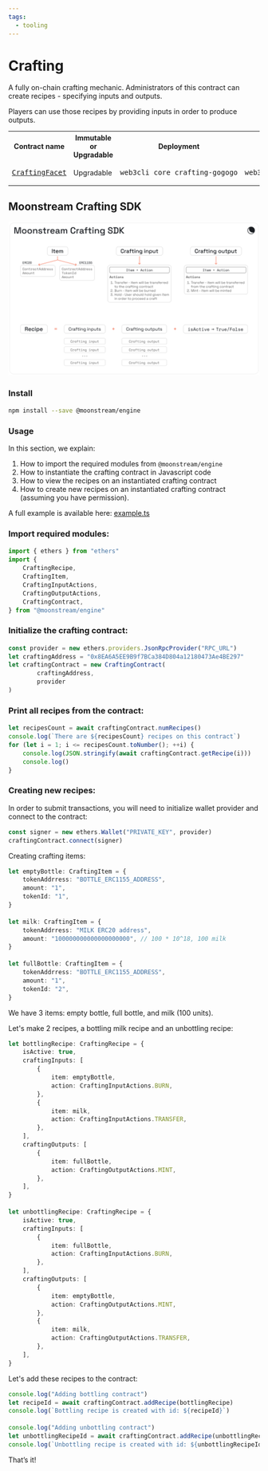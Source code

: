```yaml
---
tags:
  - tooling
---
```




# Crafting

A fully on-chain crafting mechanic. Administrators of this contract can create recipes - specifying inputs and outputs.

Players can use those recipes by providing inputs in order to produce outputs.

<table>
  <tr>
    <th>Contract name</th>
    <th>Immutable or Upgradable</th>
    <th>Deployment</th>
    <th>CLI</th>
    <th>Solidity interface</th>
    <th>ABI</th>
  </tr>
  <tr>
    <td><a href="./contracts/crafting/facets/CraftingFacet.sol"><pre>CraftingFacet</pre></a></td>
    <td>Upgradable</td>
    <td><pre>web3cli core crafting-gogogo</pre></td>
    <td><pre>web3cli crafting</pre></td>
    <td><a href="./contracts/interfaces/ICrafting.sol"><pre>ICrafting</pre></a></td>
    <td><a href="./abi/CraftingFacet.json"><pre>abi/CraftingFacet.json</pre></a></td>
  </tr>
</table>

## Moonstream Crafting SDK
![Crafting SDK](image.png)

### Install

```bash
npm install --save @moonstream/engine
```

### Usage
In this section, we explain:

1. How to import the required modules from `@moonstream/engine`
2. How to instantiate the crafting contract in Javascript code
3. How to view the recipes on an instantiated crafting contract
4. How to create new recipes on an instantiated crafting contract (assuming you have permission).

A full example is available here: [example.ts](https://github.com/moonstream-to/web3/blob/d9c38e7eeb25ea5566d0d3b0aedd880f9c16d585/sdk/src/example.ts)

### Import required modules:

```typescript
import { ethers } from "ethers"
import {
    CraftingRecipe,
    CraftingItem,
    CraftingInputActions,
    CraftingOutputActions,
    CraftingContract,
} from "@moonstream/engine"
```

### Initialize the crafting contract:

```typescript
const provider = new ethers.providers.JsonRpcProvider("RPC_URL")
let craftingAddress = "0x8EA6A5EE9B9f7BCa384D804a12180473Ae4BE297"
let craftingContract = new CraftingContract(
        craftingAddress,
        provider
)
```

### Print all recipes from the contract:

```typescript
let recipesCount = await craftingContract.numRecipes()
console.log(`There are ${recipesCount} recipes on this contract`)
for (let i = 1; i <= recipesCount.toNumber(); ++i) {
    console.log(JSON.stringify(await craftingContract.getRecipe(i)))
    console.log()
}
```

### Creating new recipes:

In order to submit transactions, you will need to initialize wallet provider and connect to the contract:

```typescript
const signer = new ethers.Wallet("PRIVATE_KEY", provider)
craftingContract.connect(signer)
```

Creating crafting items:

```typescript
let emptyBottle: CraftingItem = {
    tokenAddrress: "BOTTLE_ERC1155_ADDRESS",
    amount: "1",
    tokenId: "1",
}

let milk: CraftingItem = {
    tokenAddrress: "MILK ERC20 address",
    amount: "100000000000000000000", // 100 * 10^18, 100 milk
}

let fullBottle: CraftingItem = {
    tokenAddrress: "BOTTLE_ERC1155_ADDRESS",
    amount: "1",
    tokenId: "2",
}
```

We have 3 items: empty bottle, full bottle, and milk (100 units).

Let's make 2 recipes, a bottling milk recipe and an unbottling recipe:

```typescript
let bottlingRecipe: CraftingRecipe = {
    isActive: true,
    craftingInputs: [
        {
            item: emptyBottle,
            action: CraftingInputActions.BURN,
        },
        {
            item: milk,
            action: CraftingInputActions.TRANSFER,
        },
    ],
    craftingOutputs: [
        {
            item: fullBottle,
            action: CraftingOutputActions.MINT,
        },
    ],
}

let unbottlingRecipe: CraftingRecipe = {
    isActive: true,
    craftingInputs: [
        {
            item: fullBottle,
            action: CraftingInputActions.BURN,
        },
    ],
    craftingOutputs: [
        {
            item: emptyBottle,
            action: CraftingOutputActions.MINT,
        },
        {
            item: milk,
            action: CraftingOutputActions.TRANSFER,
        },
    ],
}
```

Let's add these recipes to the contract:

```typescript
console.log("Adding bottling contract")
let recipeId = await craftingContract.addRecipe(bottlingRecipe)
console.log(`Bottling recipe is created with id: ${recipeId}`)

console.log("Adding unbottling contract")
let unbottlingRecipeId = await craftingContract.addRecipe(unbottlingRecipe)
console.log(`Unbottling recipe is created with id: ${unbottlingRecipeId}`)
```

That’s it!